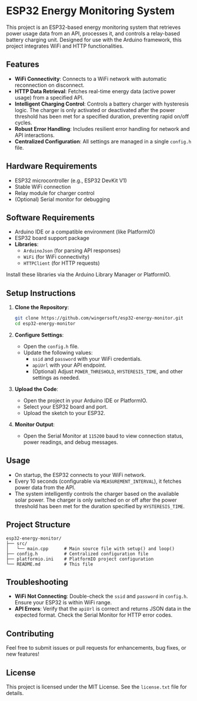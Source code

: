 # ESP32 Energy Monitoring System

This project is an ESP32-based energy monitoring system that retrieves power usage data from an API, processes it, and controls a relay-based battery charging unit. Designed for use with the Arduino framework, this project integrates WiFi and HTTP functionalities.

## Features

- **WiFi Connectivity**: Connects to a WiFi network with automatic reconnection on disconnect.
- **HTTP Data Retrieval**: Fetches real-time energy data (active power usage) from a specified API.
- **Intelligent Charging Control**: Controls a battery charger with hysteresis logic. The charger is only activated or deactivated after the power threshold has been met for a specified duration, preventing rapid on/off cycles.
- **Robust Error Handling**: Includes resilient error handling for network and API interactions.
- **Centralized Configuration**: All settings are managed in a single `config.h` file.

## Hardware Requirements

- ESP32 microcontroller (e.g., ESP32 DevKit V1)
- Stable WiFi connection
- Relay module for charger control
- (Optional) Serial monitor for debugging

## Software Requirements

- Arduino IDE or a compatible environment (like PlatformIO)
- ESP32 board support package
- **Libraries**:
  - `ArduinoJson` (for parsing API responses)
  - `WiFi` (for WiFi connectivity)
  - `HTTPClient` (for HTTP requests)

Install these libraries via the Arduino Library Manager or PlatformIO.

## Setup Instructions

1.  **Clone the Repository**:

    ```bash
    git clone https://github.com/wingersoft/esp32-energy-monitor.git
    cd esp32-energy-monitor
    ```

2.  **Configure Settings**:

    - Open the `config.h` file.
    - Update the following values:
      - `ssid` and `password` with your WiFi credentials.
      - `apiUrl` with your API endpoint.
      - (Optional) Adjust `POWER_THRESHOLD`, `HYSTERESIS_TIME`, and other settings as needed.

3.  **Upload the Code**:

    - Open the project in your Arduino IDE or PlatformIO.
    - Select your ESP32 board and port.
    - Upload the sketch to your ESP32.

4.  **Monitor Output**:

    - Open the Serial Monitor at `115200` baud to view connection status, power readings, and debug messages.

## Usage

- On startup, the ESP32 connects to your WiFi network.
- Every 10 seconds (configurable via `MEASUREMENT_INTERVAL`), it fetches power data from the API.
- The system intelligently controls the charger based on the available solar power. The charger is only switched on or off after the power threshold has been met for the duration specified by `HYSTERESIS_TIME`.

## Project Structure

```
esp32-energy-monitor/
├── src/
│   └── main.cpp      # Main source file with setup() and loop()
├── config.h          # Centralized configuration file
├── platformio.ini    # PlatformIO project configuration
└── README.md         # This file
```

## Troubleshooting

-   **WiFi Not Connecting**: Double-check the `ssid` and `password` in `config.h`. Ensure your ESP32 is within WiFi range.
-   **API Errors**: Verify that the `apiUrl` is correct and returns JSON data in the expected format. Check the Serial Monitor for HTTP error codes.

## Contributing

Feel free to submit issues or pull requests for enhancements, bug fixes, or new features!

## License

This project is licensed under the MIT License. See the `license.txt` file for details.
